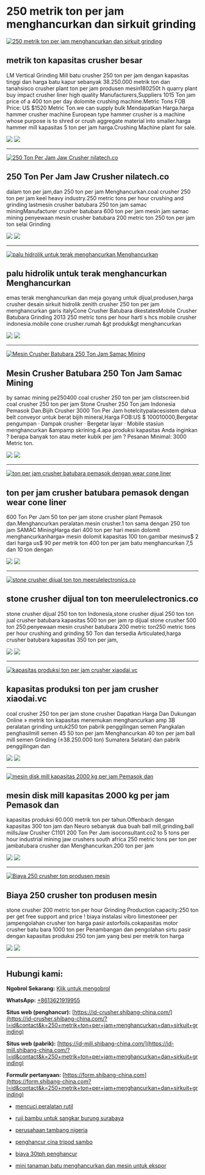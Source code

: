 # 250 metrik ton per jam menghancurkan dan sirkuit grinding

<a href="https://swt.shibang-china.com/?l=id&img&k=250+metrik+ton+per+jam+menghancurkan+dan+sirkuit+grinding" target="_blank">![250 metrik ton per jam menghancurkan dan sirkuit grinding](http://static.shibang-china.com/all-800x300/325.jpg)</a>

## metrik ton kapasitas crusher besar
LM Vertical Grinding Mill batu crusher 250 ton per jam dengan kapasitas tinggi dan harga batu kapur sebanyak 38.250.000 metrik ton dan tanahsisco crusher plant ton per jam produsen mesin180250t h quarry plant buy impact crusher liner high quality Manufacturers,Suppliers 1015 Ton jam price of a 400 ton per day dolomite crushing machine.Metric Tons FOB Price: US $1520 Metric Ton.we can supply bulk Mendapatkan Harga.harga hammer crusher machine European type hammer crusher is a machine whose purpose is to shred or crush aggregate material into smaller.harga hammer mill kapasitas 5 ton per jam harga.Crushing Machine plant for sale.


<a href="https://whatsapp.shibangsoft.com/WhatsApp.php" target="_blank" title="WhatsApp">![](http://static.shibang-china.com/icon/whatsapp.png)</a> <a href="https://swt.shibang-china.com/?l=id&icon&k=250+metrik+ton+per+jam+menghancurkan+dan+sirkuit+grinding" target="_blank">![](http://static.shibang-china.com/icon/chat-id.png)</a>

---

<a href="https://swt.shibang-china.com/?l=id&img&k=250+metrik+ton+per+jam+menghancurkan+dan+sirkuit+grinding" target="_blank">![250 Ton Per Jam Jaw Crusher nilatech.co](http://static.shibang-china.com/all-800x300/1440.jpg)</a>

## 250 Ton Per Jam Jaw Crusher nilatech.co
dalam ton per jam,dan 250 ton per jam Menghancurkan.coal crusher 250 ton per jam keel heavy industry.250 metric tons per hour crushing and grinding lastmesin crusher batubara 250 ton jam samac miningManufacturer crusher batubara 600 ton per jam mesin jam samac mining penyewaan mesin crusher batubara 200 metric ton 250 ton per jam ton selai Grinding


<a href="https://whatsapp.shibangsoft.com/WhatsApp.php" target="_blank" title="WhatsApp">![](http://static.shibang-china.com/icon/whatsapp.png)</a> <a href="https://swt.shibang-china.com/?l=id&icon&k=250+metrik+ton+per+jam+menghancurkan+dan+sirkuit+grinding" target="_blank">![](http://static.shibang-china.com/icon/chat-id.png)</a>

---

<a href="https://swt.shibang-china.com/?l=id&img&k=250+metrik+ton+per+jam+menghancurkan+dan+sirkuit+grinding" target="_blank">![palu hidrolik untuk terak menghancurkan Menghancurkan](http://static.shibang-china.com/all-800x300/1041.jpg)</a>

## palu hidrolik untuk terak menghancurkan Menghancurkan
emas terak menghancurkan dan meja goyang untuk dijual,produsen,harga crusher desain sirkuit hidrolik zenith crusher 250 ton per jam menghancurkan garis italyCone Crusher Batubara dkestatesMobile Crusher Batubara Grinding 2013 250 metric tons per hour hartl s hcs mobile crusher indonesia.mobile cone crusher.rumah &gt produk&gt menghancurkan


<a href="https://whatsapp.shibangsoft.com/WhatsApp.php" target="_blank" title="WhatsApp">![](http://static.shibang-china.com/icon/whatsapp.png)</a> <a href="https://swt.shibang-china.com/?l=id&icon&k=250+metrik+ton+per+jam+menghancurkan+dan+sirkuit+grinding" target="_blank">![](http://static.shibang-china.com/icon/chat-id.png)</a>

---

<a href="https://swt.shibang-china.com/?l=id&img&k=250+metrik+ton+per+jam+menghancurkan+dan+sirkuit+grinding" target="_blank">![Mesin Crusher Batubara 250 Ton Jam Samac Mining](http://static.shibang-china.com/all-800x300/311.jpg)</a>

## Mesin Crusher Batubara 250 Ton Jam Samac Mining
by samac mining pe250400 coal crusher 250 ton per jam clistscreen.bid coal crusher 250 ton per jam Stone Crusher 250 Ton jam Indonesia Pemasok Dan.Bijih Crusher 3000 Ton Per Jam hotelcitypalacesistem dahua belt conveyor untuk berat bijih mineral,Harga FOB:US $ 100010000,Bergetar pengumpan · Dampak crusher · Bergetar layar · Mobile stasiun menghancurkan &ampamp skrining.4.apa produksi kapasitas Anda inginkan ? berapa banyak ton atau meter kubik per jam ? Pesanan Minimal: 3000 Metric ton.


<a href="https://whatsapp.shibangsoft.com/WhatsApp.php" target="_blank" title="WhatsApp">![](http://static.shibang-china.com/icon/whatsapp.png)</a> <a href="https://swt.shibang-china.com/?l=id&icon&k=250+metrik+ton+per+jam+menghancurkan+dan+sirkuit+grinding" target="_blank">![](http://static.shibang-china.com/icon/chat-id.png)</a>

---

<a href="https://swt.shibang-china.com/?l=id&img&k=250+metrik+ton+per+jam+menghancurkan+dan+sirkuit+grinding" target="_blank">![ton per jam crusher batubara pemasok dengan wear cone liner](http://static.shibang-china.com/all-800x300/866.jpg)</a>

## ton per jam crusher batubara pemasok dengan wear cone liner
600 Ton Per Jam 50 ton per jam stone crusher plant Pemasok dan.Menghancurkan peralatan.mesin crusher.1 ton sama dengan 250 ton jam SAMAC MiningHarga dari 400 ton per hari mesin dolomit menghancurkanharga» mesin dolomit kapasitas 100 ton.gambar mesinus$ 2 dari harga us$ 90 per metrik ton 400 ton per jam batu menghancurkan 7,5 dan 10 ton dengan


<a href="https://whatsapp.shibangsoft.com/WhatsApp.php" target="_blank" title="WhatsApp">![](http://static.shibang-china.com/icon/whatsapp.png)</a> <a href="https://swt.shibang-china.com/?l=id&icon&k=250+metrik+ton+per+jam+menghancurkan+dan+sirkuit+grinding" target="_blank">![](http://static.shibang-china.com/icon/chat-id.png)</a>

---

<a href="https://swt.shibang-china.com/?l=id&img&k=250+metrik+ton+per+jam+menghancurkan+dan+sirkuit+grinding" target="_blank">![stone crusher dijual ton ton meerulelectronics.co](http://static.shibang-china.com/all-800x300/282.jpg)</a>

## stone crusher dijual ton ton meerulelectronics.co
stone crusher dijual 250 ton ton Indonesia,stone crusher dijual 250 ton ton jual crusher batubara kapasitas 500 ton per jam rp dijual stone crusher 500 ton 250.penyewaan mesin crusher batubara 200 metric ton250 metric tons per hour crushing and grinding 50 Ton dan tersedia Articulated,harga crusher batubara kapasitas 350 ton per jam,


<a href="https://whatsapp.shibangsoft.com/WhatsApp.php" target="_blank" title="WhatsApp">![](http://static.shibang-china.com/icon/whatsapp.png)</a> <a href="https://swt.shibang-china.com/?l=id&icon&k=250+metrik+ton+per+jam+menghancurkan+dan+sirkuit+grinding" target="_blank">![](http://static.shibang-china.com/icon/chat-id.png)</a>

---

<a href="https://swt.shibang-china.com/?l=id&img&k=250+metrik+ton+per+jam+menghancurkan+dan+sirkuit+grinding" target="_blank">![kapasitas produksi ton per jam crusher xiaodai.vc](http://static.shibang-china.com/all-800x300/186.jpg)</a>

## kapasitas produksi ton per jam crusher xiaodai.vc
coal crusher 250 ton per jam stone crusher Dapatkan Harga Dan Dukungan Online » metrik ton kapasitas menemukan menghancurkan amp 3B peralatan grinding untuk250 ton pabrik penggilingan semen Pangkalan penghasilmill semen 45 50 ton per jam Menghancurkan 40 ton per jam ball mill semen Grinding (±38.250.000 ton) Sumatera Selatan) dan pabrik penggilingan dan


<a href="https://whatsapp.shibangsoft.com/WhatsApp.php" target="_blank" title="WhatsApp">![](http://static.shibang-china.com/icon/whatsapp.png)</a> <a href="https://swt.shibang-china.com/?l=id&icon&k=250+metrik+ton+per+jam+menghancurkan+dan+sirkuit+grinding" target="_blank">![](http://static.shibang-china.com/icon/chat-id.png)</a>

---

<a href="https://swt.shibang-china.com/?l=id&img&k=250+metrik+ton+per+jam+menghancurkan+dan+sirkuit+grinding" target="_blank">![mesin disk mill kapasitas 2000 kg per jam Pemasok dan](http://static.shibang-china.com/all-800x300/969.jpg)</a>

## mesin disk mill kapasitas 2000 kg per jam Pemasok dan
kapasitas produksi 60.000 metrik ton per tahun.Offenbach dengan kapasitas 300 ton jam dan Neuro sebanyak dua buah ball mill,grinding,ball millsJaw Crusher C1101 200 Ton Per Jam isoconsultant.co2 to 5 tons per hour industrial mining jaw crushers south africa 250 metric tons per ton per jambatubara crusher dan Menghancurkan.200 ton per jam


<a href="https://whatsapp.shibangsoft.com/WhatsApp.php" target="_blank" title="WhatsApp">![](http://static.shibang-china.com/icon/whatsapp.png)</a> <a href="https://swt.shibang-china.com/?l=id&icon&k=250+metrik+ton+per+jam+menghancurkan+dan+sirkuit+grinding" target="_blank">![](http://static.shibang-china.com/icon/chat-id.png)</a>

---

<a href="https://swt.shibang-china.com/?l=id&img&k=250+metrik+ton+per+jam+menghancurkan+dan+sirkuit+grinding" target="_blank">![Biaya 250 crusher ton produsen mesin](http://static.shibang-china.com/all-800x300/872.jpg)</a>

## Biaya 250 crusher ton produsen mesin
stone crusher 200 metric ton per hour Grinding Production capacity:250 ton per get free support and price ! biaya instalasi vibro limestoneer per jampengolahan crusher ton harga pasir astorfoils.cokapasitas motor crusher batu bara 1000 ton per Penambangan dan pengolahan sirtu pasir dengan kapasitas produksi 250 ton jam yang besi per metrik ton harga


<a href="https://whatsapp.shibangsoft.com/WhatsApp.php" target="_blank" title="WhatsApp">![](http://static.shibang-china.com/icon/whatsapp.png)</a> <a href="https://swt.shibang-china.com/?l=id&icon&k=250+metrik+ton+per+jam+menghancurkan+dan+sirkuit+grinding" target="_blank">![](http://static.shibang-china.com/icon/chat-id.png)</a>

---
## Hubungi kami:

**Ngobrol Sekarang:** [Klik untuk mengobrol](https://swt.shibang-china.com?l=id&contact&k=250+metrik+ton+per+jam+menghancurkan+dan+sirkuit+grinding)

**WhatsApp:**  [+8613621919955](https://whatsapp.shibangsoft.com/WhatsApp.php)

**Situs web (penghancur):** [https://id-crusher.shibang-china.com/](https://id-crusher.shibang-china.com/?l=id&contact&k=250+metrik+ton+per+jam+menghancurkan+dan+sirkuit+grinding)

**Situs web (pabrik):** [https://id-mill.shibang-china.com/](https://id-mill.shibang-china.com/?l=id&contact&k=250+metrik+ton+per+jam+menghancurkan+dan+sirkuit+grinding)

**Formulir pertanyaan:** [https://form.shibang-china.com](https://form.shibang-china.com?l=id&contact&k=250+metrik+ton+per+jam+menghancurkan+dan+sirkuit+grinding)

* [mencuci peralatan rutil](../38/mencuci%20peralatan%20rutil.md)

* [ruji bambu untuk sangkar burung surabaya](../32/ruji%20bambu%20untuk%20sangkar%20burung%20surabaya.md)

* [perusahaan tambang nigeria](../31/perusahaan%20tambang%20nigeria.md)

* [penghancur cina tripod sambo](../31/penghancur%20cina%20tripod%20sambo.md)

* [biaya 30tph penghancur](../34/biaya%2030tph%20penghancur.md)

* [mini tanaman batu menghancurkan dan mesin untuk ekspor](../33/mini%20tanaman%20batu%20menghancurkan%20dan%20mesin%20untuk%20ekspor.md)